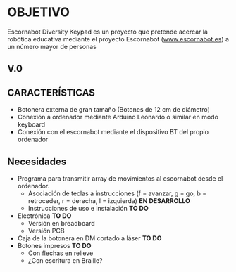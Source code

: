 # OBJETIVO
Escornabot Diversity Keypad es un proyecto que pretende acercar la robótica educativa mediante el proyecto Escornabot (www.escornabot.es) a un número mayor de personas

## V.0
## CARACTERÍSTICAS
* Botonera externa de gran tamaño (Botones de 12 cm de diámetro)
* Conexión a ordenador mediante Arduino Leonardo o similar en modo keyboard
* Conexión con el escornabot mediante el dispositivo BT del propio ordenador

## Necesidades
* Programa para transmitir array de movimientos al escornabot desde el ordenador. 
  * Asociación de teclas a instrucciones (f = avanzar, g = go, b = retroceder, r = derecha, l = izquierda) **EN DESARROLLO**
  * Instrucciones de uso e instalación **TO DO**
* Electrónica **TO DO**
  * Versión en breadboard
  * Versión PCB
* Caja de la botonera en DM cortado a láser **TO DO**
* Botones impresos **TO DO**
  * Con flechas en relieve
  * ¿Con escritura en Braille?
